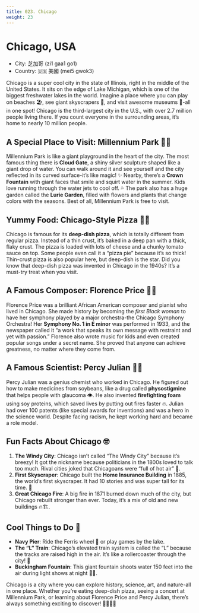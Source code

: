 ```yaml
---
title: 023. Chicago
weight: 23
---
```


# Chicago, USA

- City: 芝加哥 (zi1 gaa1 go1)
- Country: 🇺🇸 美國 (mei5 gwok3)

Chicago is a super cool city in the state of Illinois, right in the middle of the United States. It sits on the edge of Lake Michigan, which is one of the biggest freshwater lakes in the world. Imagine a place where you can play on beaches 🏖️, see giant skyscrapers 🏢, and visit awesome museums 🎨-all in one spot! Chicago is the third-largest city in the U.S., with over 2.7 million people living there. If you count everyone in the surrounding areas, it’s home to nearly 10 million people.

## **A Special Place to Visit: Millennium Park** 🌳🎨

Millennium Park is like a giant playground in the heart of the city. The most famous thing there is **Cloud Gate**, a shiny silver sculpture shaped like a giant drop of water. You can walk around it and see yourself and the city reflected in its curved surface-it’s like magic! ✨ Nearby, there’s a **Crown Fountain** with giant faces that smile and squirt water in the summer. Kids love running through the water jets to cool off. 💦 The park also has a huge garden called the **Lurie Garden**, filled with flowers and plants that change colors with the seasons. Best of all, Millennium Park is free to visit.

## **Yummy Food: Chicago-Style Pizza** 🍕🤤

Chicago is famous for its **deep-dish pizza**, which is totally different from regular pizza. Instead of a thin crust, it’s baked in a deep pan with a thick, flaky crust. The pizza is loaded with lots of cheese and a chunky tomato sauce on top. Some people even call it a “pizza pie” because it’s so thick! Thin-crust pizza is also popular here, but deep-dish is the star. Did you know that deep-dish pizza was invented in Chicago in the 1940s? It’s a must-try treat when you visit.

## **A Famous Composer: Florence Price** 🎼🎹

Florence Price was a brilliant African American composer and pianist who lived in Chicago. She made history by becoming the *first Black woman* to have her symphony played by a major orchestra-the Chicago Symphony Orchestra! Her **Symphony No. 1 in E minor** was performed in 1933, and the newspaper called it “a work that speaks its own message with restraint and yet with passion.” Florence also wrote music for kids and even created popular songs under a secret name. She proved that anyone can achieve greatness, no matter where they come from.

## **A Famous Scientist: Percy Julian** 🔬🧪

Percy Julian was a genius chemist who worked in Chicago. He figured out how to make medicines from soybeans, like a drug called **physostigmine** that helps people with glaucoma 👁️. He also invented **firefighting foam** using soy proteins, which saved lives by putting out fires faster 🔥. Julian had over 100 patents (like special awards for inventions) and was a hero in the science world. Despite facing racism, he kept working hard and became a role model.

## **Fun Facts About Chicago** 🤓

1. **The Windy City**: Chicago isn’t called “The Windy City” because it’s breezy! It got the nickname because politicians in the 1800s loved to talk too much. Rival cities joked that Chicagoans were “full of hot air” 💨.
2. **First Skyscraper**: Chicago built the **Home Insurance Building** in 1885, the world’s first skyscraper. It had 10 stories and was super tall for its time. 🏢
3. **Great Chicago Fire**: A big fire in 1871 burned down much of the city, but Chicago rebuilt stronger than ever. Today, it’s a mix of old and new buildings 🔥🏗️.

## **Cool Things to Do** 🎉

- **Navy Pier**: Ride the Ferris wheel 🎡 or play games by the lake.
- **The “L” Train**: Chicago’s elevated train system is called the “L” because the tracks are raised high in the air. It’s like a rollercoaster through the city! 🚆
- **Buckingham Fountain**: This giant fountain shoots water 150 feet into the air during light shows at night 🌊💡.

Chicago is a city where you can explore history, science, art, and nature-all in one place. Whether you’re eating deep-dish pizza, seeing a concert at Millennium Park, or learning about Florence Price and Percy Julian, there’s always something exciting to discover! 🌆🍕🎵🔬
